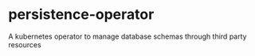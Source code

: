 # persistence-operator
A kubernetes operator to manage database schemas through third party resources
